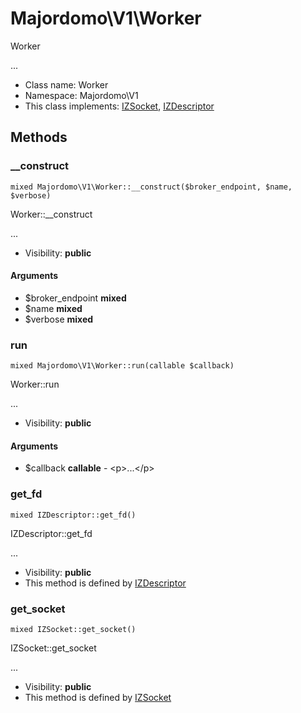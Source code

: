 Majordomo\V1\Worker
===============

Worker

...


* Class name: Worker
* Namespace: Majordomo\V1
* This class implements: [IZSocket](IZSocket.md), [IZDescriptor](IZDescriptor.md)






Methods
-------


### __construct

    mixed Majordomo\V1\Worker::__construct($broker_endpoint, $name, $verbose)

Worker::__construct

...

* Visibility: **public**


#### Arguments
* $broker_endpoint **mixed**
* $name **mixed**
* $verbose **mixed**



### run

    mixed Majordomo\V1\Worker::run(callable $callback)

Worker::run

...

* Visibility: **public**


#### Arguments
* $callback **callable** - &lt;p&gt;...&lt;/p&gt;



### get_fd

    mixed IZDescriptor::get_fd()

IZDescriptor::get_fd

...

* Visibility: **public**
* This method is defined by [IZDescriptor](IZDescriptor.md)




### get_socket

    mixed IZSocket::get_socket()

IZSocket::get_socket

...

* Visibility: **public**
* This method is defined by [IZSocket](IZSocket.md)



